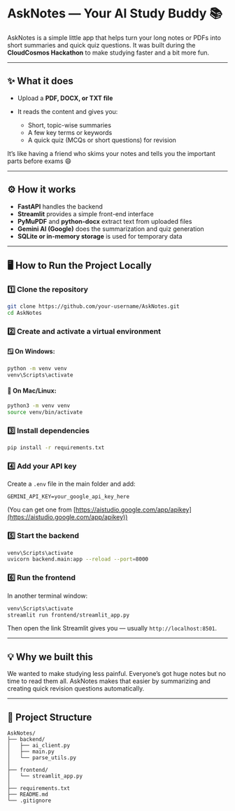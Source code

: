 # AskNotes — Your AI Study Buddy 📚

AskNotes is a simple little app that helps turn your long notes or PDFs into short summaries and quick quiz questions.
It was built during the **CloudCosmos Hackathon** to make studying faster and a bit more fun.

---

## ✨ What it does

* Upload a **PDF, DOCX, or TXT file**
* It reads the content and gives you:

  * Short, topic-wise summaries
  * A few key terms or keywords
  * A quick quiz (MCQs or short questions) for revision

It’s like having a friend who skims your notes and tells you the important parts before exams 😄

---

## ⚙️ How it works

* **FastAPI** handles the backend
* **Streamlit** provides a simple front-end interface
* **PyMuPDF** and **python-docx** extract text from uploaded files
* **Gemini AI (Google)** does the summarization and quiz generation
* **SQLite or in-memory storage** is used for temporary data

---

## 🖥️ How to Run the Project Locally

### 1️⃣ Clone the repository

```bash
git clone https://github.com/your-username/AskNotes.git
cd AskNotes
```

### 2️⃣ Create and activate a virtual environment

#### 🪟 On Windows:

```bash
python -m venv venv
venv\Scripts\activate
```

#### 🐧 On Mac/Linux:

```bash
python3 -m venv venv
source venv/bin/activate
```

### 3️⃣ Install dependencies

```bash
pip install -r requirements.txt
```

### 4️⃣ Add your API key

Create a `.env` file in the main folder and add:

```
GEMINI_API_KEY=your_google_api_key_here
```

(You can get one from [https://aistudio.google.com/app/apikey](https://aistudio.google.com/app/apikey))

### 5️⃣ Start the backend

```bash
venv\Scripts\activate
uvicorn backend.main:app --reload --port=8000
```

### 6️⃣ Run the frontend

In another terminal window:

```bash
venv\Scripts\activate
streamlit run frontend/streamlit_app.py
```

Then open the link Streamlit gives you — usually `http://localhost:8501`.

---

## 💡 Why we built this

We wanted to make studying less painful.
Everyone’s got huge notes but no time to read them all. AskNotes makes that easier by summarizing and creating quick revision questions automatically.

---

## 🧩 Project Structure

```
AskNotes/
├── backend/
│   ├── ai_client.py
│   ├── main.py
│   └── parse_utils.py
│
├── frontend/
│   └── streamlit_app.py
│
├── requirements.txt
├── README.md
└── .gitignore
```
